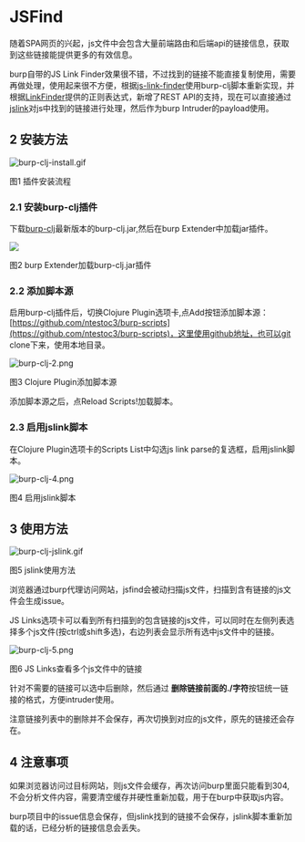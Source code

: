 # JSFind

随着SPA网页的兴起，js文件中会包含大量前端路由和后端api的链接信息，获取到这些链接能提供更多的有效信息。

burp自带的JS Link Finder效果很不错，不过找到的链接不能直接复制使用，需要再做处理，使用起来很不方便，根据[js-link-finder](https://github.com/portswigger/js-link-finder)使用burp-clj脚本重新实现，并根据[LinkFinder](https://github.com/GerbenJavado/LinkFinder)提供的正则表达式，新增了REST API的支持，现在可以直接通过[jslink](https://github.com/ntestoc3/burp-scripts/blob/master/jslink.clj)对js中找到的链接进行处理，然后作为burp Intruder的payload使用。

## 2 安装方法 <a id="h2-2"></a>

![burp-clj-install.gif](https://image.3001.net/images/20201014/1602682930_5f870032295fe2bab4f0d.gif)

图1  插件安装流程

### 2.1 安装burp-clj插件 <a id="h3-1"></a>

下载[burp-clj](https://github.com/ntestoc3/burp-clj/releases)最新版本的burp-clj.jar,然后在burp Extender中加载jar插件。

![](https://image.3001.net/images/20201014/1602682889_5f870009c345a1dbce472.png!small)

图2  burp Extender加载burp-clj.jar插件

### 2.2 添加脚本源 <a id="h3-2"></a>

启用burp-clj插件后，切换Clojure Plugin选项卡,点Add按钮添加脚本源：[https://github.com/ntestoc3/burp-scripts](https://github.com/ntestoc3/burp-scripts)，这里使用github地址，也可以git clone下来，使用本地目录。

![burp-clj-2.png](https://image.3001.net/images/20201014/1602682966_5f870056a41d536b83b2e.png!small)

图3  Clojure Plugin添加脚本源

添加脚本源之后，点Reload Scripts!加载脚本。

### 2.3 启用jslink脚本 <a id="h3-3"></a>

在Clojure Plugin选项卡的Scripts List中勾选js link parse的复选框，启用jslink脚本。

![burp-clj-4.png](https://image.3001.net/images/20201014/1602682980_5f870064a66f8d832790b.png!small)

图4  启用jslink脚本

## 3 使用方法 <a id="h2-3"></a>

![burp-clj-jslink.gif](https://image.3001.net//images//20201014//1602685852_5f870b9ccfe1ba2d8b63f.gif)

图5  jslink使用方法

浏览器通过burp代理访问网站，jsfind会被动扫描js文件，扫描到含有链接的js文件会生成issue。

JS Links选项卡可以看到所有扫描到的包含链接的js文件，可以同时在左侧列表选择多个js文件\(按ctrl或shift多选\)，右边列表会显示所有选中js文件中的链接。

![burp-clj-5.png](https://image.3001.net/images/20201014/1602683107_5f8700e35dd5b4c43fb49.png!small)

图6  JS Links查看多个js文件中的链接

针对不需要的链接可以选中后删除，然后通过 **删除链接前面的./字符**按钮统一链接的格式，方便intruder使用。

注意链接列表中的删除并不会保存，再次切换到对应的js文件，原先的链接还会存在。

## 4 注意事项 <a id="h2-4"></a>

如果浏览器访问过目标网站，则js文件会缓存，再次访问burp里面只能看到304,不会分析文件内容，需要清空缓存并硬性重新加载，用于在burp中获取js内容。

burp项目中的issue信息会保存，但jslink找到的链接不会保存，jslink脚本重新加载的话，已经分析的链接信息会丢失。

